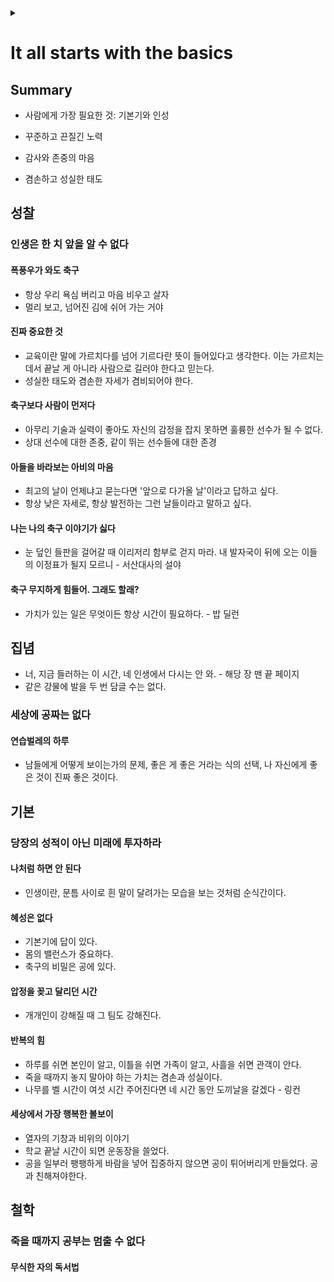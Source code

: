 <link rel="stylesheet" type="text/css" href="/css/header.css">
<link rel="stylesheet" type="text/css" href="/css/bootstrap/5.3.0-alpha1/bootstrap.css">
<div class="sticky-top bg-white pt-1 pb-2" id="header-div-max"></div>
<details id="display-none"><summary></summary>
  <script src="/js/header.js" defer="defer"></script>
  <script src="/js/table/numbering.js" defer="defer"></script>
  <script src="/js/bootstrap/5.3.0-alpha1/bootstrap.bundle.js" defer="defer"></script>
</details>

# It all starts with the basics

## Summary

- 사람에게 가장 필요한 것: 기본기와 인성

- 꾸준하고 끈질긴 노력

- 감사와 존중의 마음

- 겸손하고 성실한 태도

## 성찰

### 인생은 한 치 앞을 알 수 없다

#### 폭풍우가 와도 축구

- 항상 우리 욕심 버리고 마음 비우고 살자
- 멀리 보고, 넘어진 김에 쉬어 가는 거야

#### 진짜 중요한 것

- 교육이란 말에 가르치다를 넘어 기르다란 뜻이 들어있다고 생각한다. 이는 가르치는 데서 끝날 게 아니라 사람으로 길러야 한다고 믿는다.
- 성실한 태도와 겸손한 자세가 겸비되어야 한다.

#### 축구보다 사람이 먼저다

- 아무리 기술과 실력이 좋아도 자신의 감정을 잡지 못하면 훌륭한 선수가 될 수 없다.
- 상대 선수에 대한 존중, 같이 뛰는 선수들에 대한 존경

#### 아들을 바라보는 아비의 마음

- 최고의 날이 언제냐고 묻는다면 '앞으로 다가올 날'이라고 답하고 싶다.
- 항상 낮은 자세로, 항상 발전하는 그런 날들이라고 말하고 싶다.

#### 나는 나의 축구 이야기가 싫다

- 눈 덮인 들판을 걸어갈 때 이리저리 함부로 걷지 마라. 내 발자국이 뒤에 오는 이들의 이정표가 될지 모르니 - 서산대사의 설야

#### 축구 무지하게 힘들어. 그래도 할래?

- 가치가 있는 일은 무엇이든 항상 시간이 필요하다. - 밥 딜런

## 집념

- 너, 지금 들러하는 이 시간, 네 인생에서 다시는 안 와. - 해당 장 맨 끝 페이지
- 같은 강물에 발을 두 번 담글 수는 없다.

### 세상에 공짜는 없다

#### 연습벌레의 하루

- 남들에게 어떻게 보이는가의 문제, 좋은 게 좋은 거라는 식의 선택, 나 자신에게 좋은 것이 진짜 좋은 것이다.

## 기본

### 당장의 성적이 아닌 미래에 투자하라

#### 나처럼 하면 안 된다

- 인생이란, 문틈 사이로 흰 말이 달려가는 모습을 보는 것처럼 순식간이다.

#### 혜성은 없다

- 기본기에 답이 있다.
- 몸의 밸런스가 중요하다.
- 축구의 비밀은 공에 있다.

#### 압정을 꽂고 달리던 시간

- 개개인이 강해질 때 그 팀도 강해진다.

#### 반복의 힘

- 하루를 쉬면 본인이 알고, 이틀을 쉬면 가족이 알고, 사흘을 쉬면 관객이 안다.
- 죽을 때까지 놓지 말아야 하는 가치는 겸손과 성실이다.
- 나무를 벨 시간이 여섯 시간 주어진다면 네 시간 동안 도끼날을 갈겠다 - 링컨

#### 세상에서 가장 행복한 볼보이

- 열자의 기창과 비위의 이야기
- 학교 끝날 시간이 되면 운동장을 쓸었다.
- 공을 일부러 팽팽하게 바람을 넣어 집중하지 않으면 공이 튀어버리게 만들었다. 공과 친해져야한다.

## 철학

### 죽을 때까지 공부는 멈출 수 없다

#### 무식한 자의 독서법

